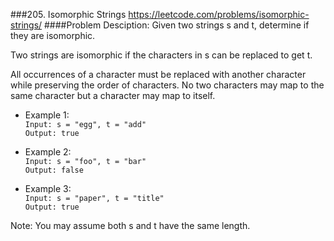 ###205. Isomorphic Strings
https://leetcode.com/problems/isomorphic-strings/
####Problem Desciption:
Given two strings s and t, determine if they are isomorphic.

Two strings are isomorphic if the characters in s can be replaced to get t.

All occurrences of a character must be replaced with another character while preserving the order of characters. No two characters may map to the same character but a character may map to itself.

- Example 1:<br>
`Input: s = "egg", t = "add"`<br>
`Output: true`


- Example 2:<br>
`Input: s = "foo", t = "bar"`<br>
`Output: false`


- Example 3:<br>
`Input: s = "paper", t = "title"`<br>
`Output: true`



Note:
You may assume both s and t have the same length.
